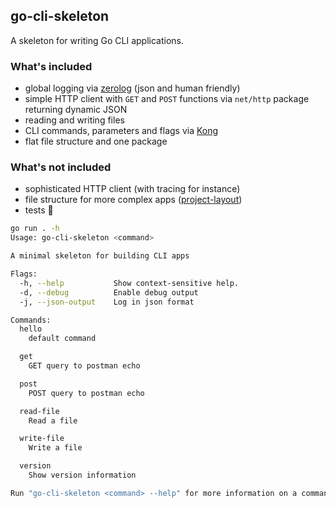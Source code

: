 ## go-cli-skeleton

A skeleton for writing Go CLI applications.

### What's included

- global logging via [zerolog](https://github.com/rs/zerolog) (json and human friendly)
- simple HTTP client with `GET` and `POST` functions via `net/http` package returning dynamic JSON
- reading and writing files
- CLI commands, parameters and flags via [Kong](https://github.com/alecthomas/kong)
- flat file structure and one package

### What's not included

- sophisticated HTTP client (with tracing for instance)
- file structure for more complex apps ([project-layout](https://github.com/golang-standards/project-layout))
- tests 😬

```sh
go run . -h
Usage: go-cli-skeleton <command>

A minimal skeleton for building CLI apps

Flags:
  -h, --help           Show context-sensitive help.
  -d, --debug          Enable debug output
  -j, --json-output    Log in json format

Commands:
  hello
    default command

  get
    GET query to postman echo

  post
    POST query to postman echo

  read-file
    Read a file

  write-file
    Write a file

  version
    Show version information

Run "go-cli-skeleton <command> --help" for more information on a command.
```
